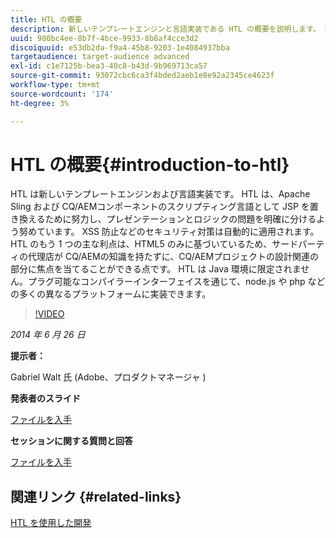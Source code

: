 ```yaml
---
title: HTL の概要
description: 新しいテンプレートエンジンと言語実装である HTL の概要を説明します。 HTL は、Apache Sling および CQ/AEMコンポーネントのスクリプティング言語として JSP を置き換えるために努力し、プレゼンテーションとロジックの問題を明確に分けるよう努めています。
uuid: 980bc4ee-8b7f-4bce-9933-8b8af4cce3d2
discoiquuid: e53db2da-f9a4-45b8-9203-1e4084937bba
targetaudience: target-audience advanced
exl-id: c1e7125b-bea3-40c8-b43d-9b969713ca57
source-git-commit: 93072cbc6ca3f4bded2aeb1e8e92a2345ce4623f
workflow-type: tm+mt
source-wordcount: '174'
ht-degree: 3%

---
```


# HTL の概要{#introduction-to-htl}

HTL は新しいテンプレートエンジンおよび言語実装です。 HTL は、Apache Sling および CQ/AEMコンポーネントのスクリプティング言語として JSP を置き換えるために努力し、プレゼンテーションとロジックの問題を明確に分けるよう努めています。 XSS 防止などのセキュリティ対策は自動的に適用されます。 HTL のもう 1 つの主な利点は、HTML5 のみに基づいているため、サードパーティの代理店が CQ/AEMの知識を持たずに、CQ/AEMプロジェクトの設計関連の部分に焦点を当てることができる点です。 HTL は Java 環境に限定されません。プラグ可能なコンパイラーインターフェイスを通じて、node.js や php などの多くの異なるプラットフォームに実装できます。

>[!VIDEO](https://video.tv.adobe.com/v/19504/?quality=9)

*2014 年 6 月 26 日*

**提示者：**

Gabriel Walt 氏 (Adobe、プロダクトマネージャ )

**発表者のスライド**

[ファイルを入手](assets/sightly-component-development.pdf)

**セッションに関する質問と回答**

[ファイルを入手](assets/introduction-to-sightly-q-as.pdf)

## 関連リンク {#related-links}

[HTL を使用した開発](https://docs.adobe.com/docs/en/htl/overview.html?wcmmode=disabled)

<!--
[Get back to the Overview](https://helpx.adobe.com/experience-manager/kt/eseminars/gems/aem-index.html)
-->
